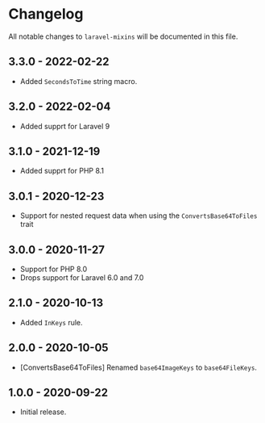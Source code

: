 # Changelog

All notable changes to `laravel-mixins` will be documented in this file.

## 3.3.0 - 2022-02-22

- Added `SecondsToTime` string macro.

## 3.2.0 - 2022-02-04

- Added supprt for Laravel 9

## 3.1.0 - 2021-12-19

- Added supprt for PHP 8.1

## 3.0.1 - 2020-12-23

- Support for nested request data when using the `ConvertsBase64ToFiles` trait

## 3.0.0 - 2020-11-27

- Support for PHP 8.0
- Drops support for Laravel 6.0 and 7.0

## 2.1.0 - 2020-10-13

- Added `InKeys` rule.

## 2.0.0 - 2020-10-05

- [ConvertsBase64ToFiles] Renamed `base64ImageKeys` to `base64FileKeys`.

## 1.0.0 - 2020-09-22

- Initial release.
